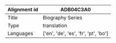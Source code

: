|Alignment id | ADB04C3A0
| --- | --- 
|Title | Biography Series 
|Type | translation
|Languages | ['en', 'de', 'es', 'fr', 'pt', 'bo']